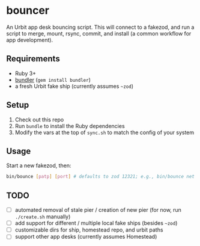 # bouncer

An Urbit app desk bouncing script. This will connect to a fakezod, and run a 
script to merge, mount, rsync, commit, and install (a common workflow for app
development).

## Requirements

- Ruby 3+
- [bundler](https://bundler.io/) (`gem install bundler`)
- a fresh Urbit fake ship (currently assumes `~zod`)

## Setup

1. Check out this repo
2. Run `bundle` to install the Ruby dependencies
3. Modify the vars at the top of `sync.sh` to match the config of your system

## Usage

Start a new fakezod, then:

```sh
bin/bounce [patp] [port] # defaults to zod 12321; e.g., bin/bounce net 12322
```

## TODO

- [ ] automated removal of stale pier / creation of new pier (for now, run `./create.sh` manually)
- [ ] add support for different / multiple local fake ships (besides `~zod`)
- [ ] customizable dirs for ship, homestead repo, and urbit paths
- [ ] support other app desks (currently assumes Homestead)